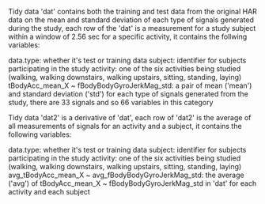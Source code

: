 

Tidy data 'dat' contains both the training and test data from the original HAR data on the mean and standard deviation of each type of 
signals generated during the study, each row of the 'dat' is a measurement for a study subject within a window of 2.56 sec for a specific activity,
it contains the follwing variables:

data.type: whether it's test or training data
subject: identifier for subjects participating in the study
activity: one of the six activities being studied (walking, walking downstairs, walking upstairs, sitting, standing, laying)
tBodyAcc_mean_X ~ fBodyBodyGyroJerkMag_std: a pair of mean ('mean') and standard deviation ('std') for each type of signals generated from the study,
					    there are 33 signals and so 66 variables in this category


Tidy data 'dat2' is a derivative of 'dat', each row of 'dat2' is the average of all measurements of signals for an activity and a subject,
it contains the following variables:

data.type: whether it's test or training data
subject: identifier for subjects participating in the study
activity: one of the six activities being studied (walking, walking downstairs, walking upstairs, sitting, standing, laying)
avg_tBodyAcc_mean_X ~ avg_fBodyBodyGyroJerkMag_std: the average ('avg') of tBodyAcc_mean_X ~ fBodyBodyGyroJerkMag_std in 'dat' for each activity and each subject